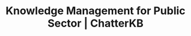---
layout: marketing-solutions
permalink: /solutions/public-sector

# SEO and metadata
title: "Knowledge Management for Public Sector | ChatterKB"
description: "Transform government knowledge into efficient workflows, policy documentation, and citizen service improvements while ensuring transparency and compliance."

# Page content
hero:
  title: "Public Service Through Better Knowledge."
  split_title:
    main: "Public Service"
    highlight: "Through Better Knowledge."
  description: "Transform government processes into automated workflows and living citizen service dashboards. Write policy procedures in plain English, get intelligent systems that learn from every citizen interaction."
  image: "/assets/images/marketing/hero-image.webp"
  primary_button:
    text: "Start Free Trial"
    url: "https://app.chatterkb.com/auth/signup"
  secondary_button:
    text: "Schedule Demo"
    url: "https://calendar.google.com/calendar/u/0/appointments/schedules/AcZssZ0oYQ10osj27ugUfwOrSoV893uJ-kWPhIKNBhII5bTlwc3j6HdkEunH29TciGeOttFjfxqEn92O"

problems:
  section_title: "Public Sector Knowledge Challenges"
  items:
    - title: "Institutional Knowledge Loss"
      description: "When experienced public servants retire, decades of policy knowledge, process expertise, and citizen service insights disappear. New staff struggle to maintain service quality."
    - title: "Manual Service Processes That Should Be Automated"
      description: "Government teams follow complex service workflows manually because converting policy procedures into automated systems requires technical expertise you don't have."
    - title: "Static Reports in a Dynamic Service Environment"
      description: "Citizen service dashboards and compliance reports are outdated the moment you create them. You need living service intelligence that updates automatically as citizen data flows in."

solution:
  title: "From Bureaucracy to Intelligent Public Service Automation"
  description: "ChatterKB captures your government expertise and converts it into automated workflows and dynamic citizen service dashboards. Describe policy procedures in plain English—get intelligent systems that execute and learn from service outcomes."
  image: "/assets/images/marketing/workflow-diagram.webp"
  steps:
    - title: "Capture & Convert Government Knowledge"
      description: "Upload policy documents, service procedures, and compliance requirements. Describe new service workflows in plain English—ChatterKB converts them into executable automation."
      image: "/assets/images/marketing/workflow-step1.webp"
      badges:
        - "Policy Workflow Automation"
        - "Service Procedures"
        - "Compliance Processes"
        - "Citizen Interactions"
        - "Regulatory Integration"
    - title: "Create Living Service Dashboards"
      description: "Build dynamic dashboards that automatically update with citizen service metrics, compliance status, and performance indicators. Real-time government intelligence without manual compilation."
      image: "/assets/images/marketing/workflow-step2.webp"
      badges:
        - "Service Metrics"
        - "Citizen Satisfaction"
        - "Compliance Tracking"
        - "Performance KPIs"
    - title: "Execute & Learn from Service Delivery"
      description: "Service workflows execute automatically and get smarter with each citizen interaction. The system builds government memory, improving service recommendations over time."
      image: "/assets/images/marketing/workflow-step3.webp"
      badges:
        - "Automated Service Execution"
        - "Service Learning"
        - "Citizen Intelligence"

features:
  tagline: "CAPTURE • AUTOMATE • SERVE"
  title: "Built for Public Service Excellence"
  items:
    - icon: "bi-people"
      title: "Prose-to-Policy Automation"
      description: "Convert government procedures into executable service workflows by describing them in plain English. No technical complexity—just write citizen-focused processes."
      image: "/assets/images/marketing/feature-pin.png"
    - icon: "bi-speedometer2"
      title: "Living Citizen Service Dashboards"
      description: "Create dynamic dashboards that automatically update with service metrics, citizen satisfaction, and compliance indicators. Always current government intelligence."
      image: "/assets/images/marketing/feature-docs.webp"
    - icon: "bi-file-text"
      title: "Memory-Centric Government Intelligence"
      description: "System learns from every citizen interaction, policy implementation, and service outcome. Government knowledge compounds over time, improving service quality continuously."
      image: "/assets/images/marketing/feature-sop.png"
    - icon: "bi-shield-check"
      title: "Intelligent Compliance Automation"
      description: "Automated compliance reporting that gets smarter with each audit cycle. Timeline execution tracks government processes without exposing technical complexity."
      image: "/assets/images/marketing/feature-team.webp"

branded_content:
  title: "Turn Government Expertise Into Citizen Trust"
  description: "Create branded, public knowledge bases that showcase your government expertise while building citizen confidence. Position your agency as the transparent, knowledgeable public service leader."
  image: "/assets/images/marketing/custom-branding.webp"
  features:
    - title: "Custom Government Branding"
      description: "Add your agency's logo, colors, and custom CSS for complete brand control"
    - title: "Citizen Trust & Transparency"
      description: "Build public confidence through accessible government insights and public information"
    - title: "Public Service Leadership"
      description: "Position your agency as the transparent, knowledgeable authority in public service"
    - title: "Citizen Self-Service Portal"
      description: "Reduce citizen inquiries with intelligent, branded government resources"

enterprise:
  title: "Enterprise-Grade Security Without the Enterprise Headaches"
  description: "Deploy ChatterKB on your infrastructure with complete data sovereignty, advanced RAG capabilities for government document intelligence, and zero-trust security architecture designed for public sector environments."

cta:
  title: "Ready to Improve Public Service?"
  description: "See how ChatterKB can help your organization deliver consistent, efficient, and citizen-focused services with intelligent automation that learns from government expertise."
  image: "/assets/images/marketing/product-screenshot.png"
  primary_button:
    text: "Start Free Trial"
    url: "https://app.chatterkb.com/auth/signup"
  secondary_button:
    text: "Schedule Demo"
    url: "https://calendar.google.com/calendar/u/0/appointments/schedules/AcZssZ0oYQ10osj27ugUfwOrSoV893uJ-kWPhIKNBhII5bTlwc3j6HdkEunH29TciGeOttFjfxqEn92O"
--- 
